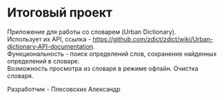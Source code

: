 # Итоговый проект

Приложение для работы со словарем (Urban Dictionary).  
Использует их API, ссылка - https://github.com/zdict/zdict/wiki/Urban-dictionary-API-documentation.  
Функциональность - поиск определений слов, сохранение найденных определений в словаре.  
Возможность просмотра из словаря в режиме офлайн. Очистка словаря.

Разработчик - Плесовских Александр

